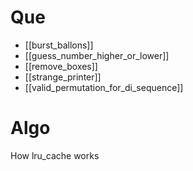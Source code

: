 # Que
- [[burst_ballons]]
- [[guess_number_higher_or_lower]]
- [[remove_boxes]]
- [[strange_printer]]
- [[valid_permutation_for_di_sequence]]

# Algo
How lru_cache works